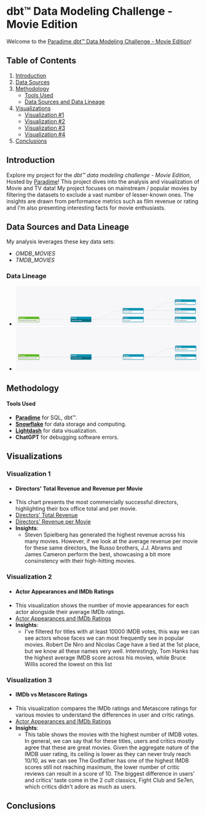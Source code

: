 # dbt™ Data Modeling Challenge - Movie Edition

Welcome to the [Paradime dbt™ Data Modeling Challenge - Movie Edition](https://www.paradime.io/dbt-data-modeling-challenge-movie-edition)!

## Table of Contents
1. [Introduction](#introduction)
2. [Data Sources](#data-sources-and-data-lineage)
3. [Methodology](#methodology)
   - [Tools Used](#tools-used)
   - [Data Sources and Data Lineage](#data-sources-and-data-lineage)
4. [Visualizations](#visualizations)
   - [Visualization #1](#visualization-1)
   - [Visualization #2](#visualization-2)
   - [Visualization #3](#visualization-3)
   - [Visualization #4](#visualization-4)
5. [Conclusions](#conclusions)

## Introduction
Explore my project for the _dbt™ data modeling challenge - Movie Edition_, Hosted by [Paradime](https://www.paradime.io/)! 
This project dives into the analysis and visualization of Movie and TV data!
My project focuses on mainstream / popular movies by filtering the datasets to exclude a vast number of lesser-known ones. 
The insights are drawn from performance metrics such as film revenue or rating and I'm also presenting interesting facts for movie enthusiasts.

## Data Sources and Data Lineage
My analysis leverages these key data sets:
- *OMDB_MOVIES*
- *TMDB_MOVIES*

### Data Lineage
- ![OMDB Data Lineage](images/source_omdb_lineage.png)
- ![TMDB Data Lineage](images/source_tmdb_lineage.png)

## Methodology
#### Tools Used
- **[Paradime](https://www.paradime.io/)** for SQL, dbt™.
- **[Snowflake](https://www.snowflake.com/)** for data storage and computing.
- **[Lightdash](https://www.lightdash.com/)** for data visualization.
- **ChatGPT** for debugging software errors.



## Visualizations

### Visualization 1
- #### Directors' Total Revenue and Revenue per Movie
- This chart presents the most commercially successful directors, highlighting their box office total and per movie.
- [Directors' Total Revenue](images/directors_total_revenue.png)
- [Directors' Revenue per Movie](images/directors_rev_per_movie.png)
- **Insights**:
  - Steven Spielberg has generated the highest revenue across his many movies.
    However, if we look at the average revenue per movie for these same directors, the Russo brothers, J.J. Abrams and James Cameron perform the best, showcasing a bit more consinstency with their high-hitting movies.


### Visualization 2
- #### Actor Appearances and IMDb Ratings
- This visualization shows the number of movie appearances for each actor alongside their average IMDb ratings.
- [Actor Appearances and IMDb Ratings](images/actor_appearances.png)
- **Insights**:
  - I've filtered for titles with at least 10000 IMDB votes, this way we can see actors whose faces we can most frequently see in popular movies.
    Robert De Niro and Nicolas Cage have a tied at the 1st place, but we know all these names very well. 
    Interestingly, Tom Hanks has the highest average IMDB score across his movies, while Bruce Willis scored the lowest on this list


### Visualization 3
- #### IMDb vs Metascore Ratings
- This visualization compares the IMDb ratings and Metascore ratings for various movies to understand the differences in user and critic ratings.
- [Actor Appearances and IMDb Ratings](images/imdb_vs_metascore.png)
- **Insights**:
  - This table shows the movies with the highest number of IMDB votes.
    In general, we can say that for these titles, users and critics mostly agree that these are great movies.
    Given the aggregate nature of the IMDB user rating, its ceiling is lower as they can never truly reach 10/10, as we can see The Godfather has one of the highest IMDB scores still not reaching maximum, the lower number of critic reviews can result in a score of 10.
    The biggest difference in users' and critics' taste come in the 2 cult classics, Fight Club and Se7en, which critics didn't adore as much as users.

## Conclusions


